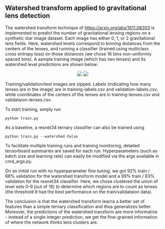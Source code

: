 ## Watershed transform applied to gravitational lens detection

The watershed transform technique of https://arxiv.org/abs/1611.08303 is implemented to predict the
number of gravitational lensing regions on a synthetic star image dataset. Each image has either 0, 1, or 2
gravitational lens fields. Here, watershed levels correspond to binning distances from the centers of the lenses,
and running a classifier (trained using multiclass cross entropy loss) on those distances (we chose 16 bins non-uniformly
spaced bins). A sample training image (which has two lenses) and its watershed level predictions are shown below:

<p align="center">
<img src="https://github.com/timothyn617/watershed-transform/blob/master/training-00007.png">
<img src="https://github.com/timothyn617/watershed-transform/blob/master/training-00007-prediction.png">
</p>

Training/validation/test images are zipped. Labels (indicating how many lenses are in the image) are in training-labels.csv
and validation-labels.csv, while coordinates of the centers of the lenses are in training-lenses.csv and validataion-lenses.csv.

To start training, simply run 

```python train.py```

As a baseline, a resnet34 ternary classifier can also be trained using

```python train.py --watershed False```

To facilitate multiple training runs and training monitoring, detailed tensorboard summaries are saved 
for each run. Hyperparameters (such as batch size and learning rate) can easily be modified via the args available in
cmd_args.py.

On an initial run with no hyperparameter fine tuning, we got 92% train / 88% validation for the watershed transform model
and a 99% train / 83% validation for the resnet34 classifier. Here, we chose clustered the union of level sets 0-9 (out of 16)
to determine which regions are to count as lenses (the threshold 9 had the best performance on the train/validataion data).

The conclusion is that the watershed transform learns a better set of features than a simple ternary classification and thus
generalizes better. Moreover, the predictions of the watershed transform are more informative - instead of a single integer
prediction, we get the fine-grained information of where the network thinks lens clusters are.
